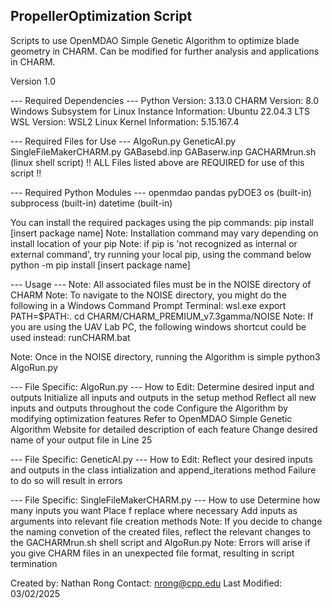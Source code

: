 ## PropellerOptimization Script
Scripts to use OpenMDAO Simple Genetic Algorithm to optimize blade geometry in CHARM.
Can be modified for further analysis and applications in CHARM.

Version 1.0

--- Required Dependencies ---
Python Version: 3.13.0
CHARM Version: 8.0
Windows Subsystem for Linux Instance Information: Ubuntu 22.04.3 LTS
WSL Version: WSL2
Linux Kernel Information: 5.15.167.4

--- Required Files for Use ---
  AlgoRun.py
  GeneticAI.py
  SingleFileMakerCHARM.py
  GABasebd.inp
  GABaserw.inp
  GACHARMrun.sh (linux shell script)
!! ALL Files listed above are REQUIRED for use of this script !!

--- Required Python Modules ---
  openmdao
  pandas
  pyDOE3
  os (built-in)
  subprocess (built-in)
  datetime (built-in)

You can install the required packages using the pip commands:
  pip install [insert package name]
Note: Installation command may vary depending on install location of your pip
Note: if pip is 'not recognized as internal or external command', try running your local pip, using the command below
  python -m pip install [insert package name]

--- Usage ---
Note: All associated files must be in the NOISE directory of CHARM
Note: To navigate to the NOISE directory, you might do the following in a Windows Command Prompt Terminal:
  wsl.exe
  export PATH=\$PATH:.
  cd CHARM/CHARM_PREMIUM_v7.3gamma/NOISE
Note: If you are using the UAV Lab PC, the following windows shortcut could be used instead:
  runCHARM.bat

Note: Once in the NOISE directory, running the Algorithm is simple
  python3 AlgoRun.py

--- File Specific: AlgoRun.py ---
How to Edit:
Determine desired input and outputs
Initialize all inputs and outputs in the setup method
Reflect all new inputs and outputs throughout the code
Configure the Algorithm by modifying optimization features
Refer to OpenMDAO Simple Genetic Algorithm Website for detailed description of each feature
Change desired name of your output file in Line 25

--- File Specific: GeneticAl.py ---
How to Edit:
Reflect your desired inputs and outputs in the class intialization and append_iterations method
Failure to do so will result in errors

--- File Specific: SingleFileMakerCHARM.py ---
How to use
Determine how many inputs you want
Place f replace where necessary
Add inputs as arguments into relevant file creation methods
Note: If you decide to change the naming convetion of the created files, reflect the relevant changes to the GACHARMrun.sh shell script and AlgoRun.py
Note: Errors will arise if you give CHARM files in an unexpected file format, resulting in script termination


Created by: Nathan Rong
Contact: nrong@cpp.edu
Last Modified: 03/02/2025
